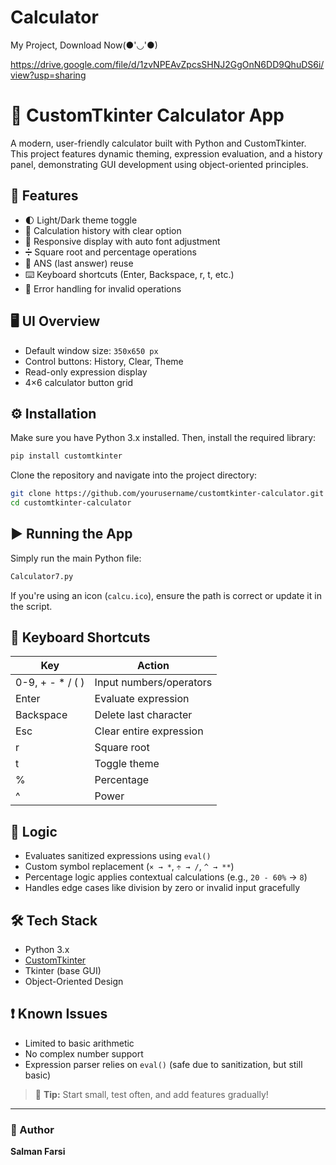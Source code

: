 # Calculator
My Project,
Download Now(●'◡'●)


https://drive.google.com/file/d/1zvNPEAvZpcsSHNJ2GgOnN6DD9QhuDS6i/view?usp=sharing

# 🧮 CustomTkinter Calculator App

A modern, user-friendly calculator built with Python and CustomTkinter. This project features dynamic theming, expression evaluation, and a history panel, demonstrating GUI development using object-oriented principles.

## 🚀 Features

- 🌓 Light/Dark theme toggle  
- 🧠 Calculation history with clear option  
- 📱 Responsive display with auto font adjustment  
- ➗ Square root and percentage operations  
- 🔁 ANS (last answer) reuse  
- ⌨️ Keyboard shortcuts (Enter, Backspace, r, t, etc.)  
- 🚫 Error handling for invalid operations  

## 🖥️ UI Overview

- Default window size: `350x650 px`  
- Control buttons: History, Clear, Theme  
- Read-only expression display  
- 4×6 calculator button grid  

## ⚙️ Installation

Make sure you have Python 3.x installed. Then, install the required library:

```bash
pip install customtkinter
```

Clone the repository and navigate into the project directory:

```bash
git clone https://github.com/yourusername/customtkinter-calculator.git
cd customtkinter-calculator
```

## ▶️ Running the App

Simply run the main Python file:

```bash
Calculator7.py
```

If you're using an icon (`calcu.ico`), ensure the path is correct or update it in the script.

## 🎯 Keyboard Shortcuts

| Key              | Action                          |
|------------------|---------------------------------|
| 0-9, + - * / ( ) | Input numbers/operators       |
| Enter            | Evaluate expression             |
| Backspace        | Delete last character           |
| Esc              | Clear entire expression         |
| r                | Square root                     |
| t                | Toggle theme                    |
| %                | Percentage                      |
| ^                | Power                           |

## 🧠 Logic

- Evaluates sanitized expressions using `eval()`  
- Custom symbol replacement (`× → *`, `÷ → /`, `^ → **`)  
- Percentage logic applies contextual calculations (e.g., `20 - 60%` → `8`)  
- Handles edge cases like division by zero or invalid input gracefully  

## 🛠️ Tech Stack

- Python 3.x  
- [CustomTkinter](https://github.com/TomSchimansky/CustomTkinter)  
- Tkinter (base GUI)  
- Object-Oriented Design  

## ❗ Known Issues

- Limited to basic arithmetic  
- No complex number support  
- Expression parser relies on `eval()` (safe due to sanitization, but still basic)  



> 🔎 **Tip:** Start small, test often, and add features gradually!

---

### 👤 Author

**Salman Farsi**

